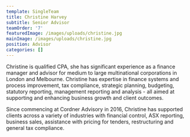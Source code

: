 ```yaml
---
template: SingleTeam
title: Christine Harvey
subtitle: Senior Advisor
teamOrder: '7'
featuredImage: /images/uploads/christine.jpg
mainImage: /images/uploads/christine.jpg
position: Advisor
categories: []
---
```


Christine is qualified CPA, she has significant experience as a finance manager and advisor for medium to large multinational corporations in London and Melbourne. Christine has expertise in finance systems and process improvement, tax compliance, strategic planning, budgeting, statutory reporting, management reporting and analysis - all aimed at supporting and enhancing business growth and client outcomes.

Since commencing at Cordner Advisory in 2016, Christine has supported clients across a variety of industries with financial control, ASX reporting, business sales, assistance with pricing for tenders, restructuring and general tax compliance.
